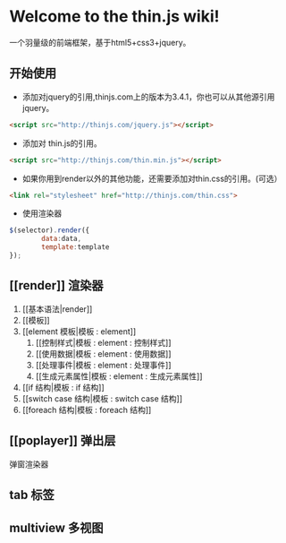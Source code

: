# Welcome to the thin.js wiki!
一个羽量级的前端框架，基于html5+css3+jquery。

## 开始使用

* 添加对jquery的引用,thinjs.com上的版本为3.4.1，你也可以从其他源引用jquery。
``` html
<script src="http://thinjs.com/jquery.js"></script>
```
* 添加对 thin.js的引用。
```html
<script src="http://thinjs.com/thin.min.js"></script>
``` 
* 如果你用到render以外的其他功能，还需要添加对thin.css的引用。(可选）
```html
<link rel="stylesheet" href="http://thinjs.com/thin.css">
```

* 使用渲染器
``` javascript
$(selector).render({
        data:data,
        template:template
});
```

 
## [[render]] 渲染器

1. [[基本语法|render]]
1. [[模板]]
1. [[element 模板|模板 : element]]
    1. [[控制样式|模板 : element : 控制样式]]
    1. [[使用数据|模板 : element : 使用数据]]
    1. [[处理事件|模板 : element : 处理事件]]
    1. [[生成元素属性|模板 : element : 生成元素属性]]
1. [[if 结构|模板 : if 结构]]
1. [[switch case 结构|模板 : switch case 结构]]
1. [[foreach 结构|模板 : foreach 结构]]

## [[poplayer]] 弹出层
弹窗渲染器

## tab 标签

## multiview 多视图